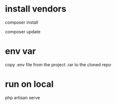 # install vendors

 composer install

 composer update

# env var

copy .env file from the project .rar to the cloned repo 

# run on local

php artisan serve
